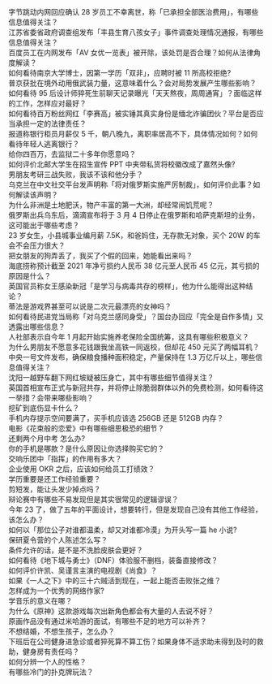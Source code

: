 字节跳动内网回应确认 28 岁员工不幸离世，称「已承担全部医治费用」，有哪些信息值得关注？  
江苏省委省政府调查组发布「丰县生育八孩女子」事件调查处理情况通报，有哪些信息值得关注？  
百度员工在内网发布「AV 女优一览表」被开除，该处罚是否合理？如何从法律角度解读？  
如何看待南京大学博士，因第一学历「双非」，应聘时被 11 所高校拒绝?  
普京获批在境外动用俄武装力量，这意味着什么？会对局势发展产生哪些影响？  
如何看待 95 后设计师猝死生前聊天记录曝光「天天熬夜，周周通宵」？面临这样的工作，怎样应对最好？  
如何看待百万粉丝网红「李赛高」被实锤其真实身份是缅北诈骗团伙？平台是否应当承担一定的法律责任？  
报道称银行柜员月薪仅 5 千，朝八晚九，离职率居高不下，具体情况如何？如何看待年轻人逃离银行？  
给你四百万，去监狱二十多年你愿意吗？  
如何评价北邮大学生在招生宣传 PPT 中夹带私货将校徽改成了嘉然头像?  
男朋友考研三战失败，我该不该和他分手？  
乌克兰在中文社交平台发声明称「将对俄罗斯实施严厉制裁」，如何评价此事？如何解读该声明？  
为什么非洲是土地肥沃，物产丰富的第一大洲，却经常闹饥荒呢？  
俄罗斯出兵乌东后，滴滴宣布将于 3 月 4 日停止在俄罗斯和哈萨克斯坦的业务，这可能出于哪些考虑？  
23 岁女生，小县城事业编月薪 7.5K，和爸妈住，无存款无对象，买个 20W 的车会不会压力很大？  
把女朋友的狗弄丢了，我买了个假的回来，她能看出来吗？  
海底捞称预计截至 2021 年净亏损约人民币 38 亿元至人民币 45 亿元，其亏损的原因是什么？  
英国官员称女王感染新冠「是学习与病毒共存的榜样」，他为什么能得出这种结论？  
蒂法是游戏界甚至可以说是二次元最漂亮的女神吗？  
如何看待民进党当局称「对乌克兰感同身受」？国台办回应「完全是自作多情」又透露出哪些信息？  
人社部表示自今年 1 月起开始实施养老保险全国统筹，这具有哪些积极意义？  
为什么男朋友不愿意多花钱跟我坐高铁一同返校，但却花 450 元买了两幅耳机？  
中央一号文件发布，确保粮食播种面积稳定，产量保持在 1.3 万亿斤以上，哪些信息值得关注？  
沈阳一越野车翻下网红坡疑被压身亡，其中有哪些细节值得关注？  
英国首相宣布正式与新冠共存，并将停止除脆弱群体以外的免费检测，如何看待这一举措？会带来哪些影响？  
挖矿到底伤显卡什么？  
手机内存提示空间要满了，买手机应该选 256GB 还是 512GB 内存？  
电影《花束般的恋爱》中有哪些细思极恐的细节？  
还剩两个月中考 怎么办?  
你的手机是哪款？是什么原因让你选择购买它的？  
交响乐团中「指挥」的作用有多大？  
企业使用 OKR 之后，应该如何给员工打绩效？  
学历重要是还工作经验重要？  
剪短发，能让头发少掉点吗？  
辩论赛中有哪些不易发现但是其实很常见的逻辑谬误？  
今年 23 了，做了五年的平面设计，想要转行，但是发现自己没有其他工作经验，该怎么办？  
如何以「那位公子对谁都温柔，却又对谁都冷漠」为开头写一篇 he 小说?  
保研夏令营的个人陈述怎么写？  
条件允许的话，是不是不洗脸皮肤会更好？  
如何看待《地下城与勇士》（DNF）体验服不删档，装备直接修改？  
如何评价许凯、吴谨言主演的电视剧《尚食》？  
如果《一人之下》中的三十六贼活到现在，一起上能否击败张之维？  
怎样成为一个优秀的网络作家?  
学音乐的意义在哪？  
为什么《原神》这款游戏每次出新角色都会有大量的人去说不好？  
原画作品没有通过米哈游的面试，有哪些不足的地方可以补齐？  
不想结婚，不想生孩子，怎么办？  
下班后在公司健身进急诊或者猝死算不算工伤？如果身体不适求助未得到及时的救助，健身房有责任吗？  
如何分辨一个人的性格？  
有哪些冷门的扑克牌玩法？  
